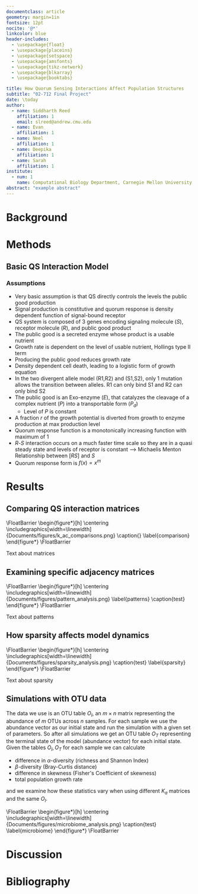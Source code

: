 ```yaml
---
documentclass: article
geometry: margin=1in
fontsize: 12pt
nocite: '@*'
linkcolor: blue
header-includes:
  - \usepackage{float}
  - \usepackage{placeins}
  - \usepackage{setspace}
  - \usepackage{amsfonts}
  - \usepackage{tikz-network}
  - \usepackage{blkarray}
  - \usepackage{booktabs}

title: How Quorum Sensing Interactions Affect Population Structures
subtitle: "02-712 Final Project"
date: \today
author:
  - name: Siddharth Reed
    affiliation: 1
    email: slreed@andrew.cmu.edu
  - name: Evan
    affiliation: 1
  - name: Neel
    affiliation: 1
  - name: Deepika
    affiliation: 1
  - name: Sarah
    affiliation: 1
institute:
  - num: 1
    name: Computational Biology Department, Carnegie Mellon University
abstract: "example abstract"
---
```


# Background

# Methods

## Basic QS Interaction Model

### Assumptions 
- Very basic assumption is that QS directly controls the levels the public good production
- Signal production is constitutive and quorum response is density dependent function of signal-bound receptor
- QS system is composed of 3 genes encoding signaling molecule ($S$), receptor molecule ($R$), and public good product
- The public good is a secreted enzyme whose product is a usable nutrient
- Growth rate is dependent on the level of usable nutrient, Hollings type II term
- Producing the public good reduces growth rate
- Density dependent cell death, leading to a logistic form of growth equation
- In the two divergent allele model (R1,R2) and (S1,S2), only 1 mutation allows the transition between alleles. R1 can only bind S1 and R2 can only bind S2
- The public good is an Exo-enzyme ($E$), that  catalyzes the cleavage of a complex nutrient ($P$) into a transportable form ($P_d$)
  - Level of $P$ is constant  
- A fraction $r$ of the growth potential is diverted from growth to enzyme production at max production level
- Quorum response function is a monotonically increasing function with maximum of 1
- $R$-$S$ interaction occurs on a much faster time scale so they are in a quasi steady state and levels of receptor is constant --> Michaelis Menton Relationship between $[RS]$ and $S$
- Quorum response form is $f(x) = x^m$

# Results

## Comparing QS interaction matrices

\FloatBarrier
\begin{figure*}[h]
\centering
\includegraphics[width=\linewidth]{Documents/figures/k_ac_comparisons.png}
\caption{}
\label{comparison}
\end{figure*}
\FloatBarrier

Text about matrices

## Examining specific adjacency matrices

\FloatBarrier
\begin{figure*}[h]
\centering
\includegraphics[width=\linewidth]{Documents/figures/pattern_analysis.png}
\label{patterns}
\caption{test}
\end{figure*}
\FloatBarrier

Text about patterns

## How sparsity affects model dynamics

\FloatBarrier
\begin{figure*}[h]
\centering
\includegraphics[width=\linewidth]{Documents/figures/sparsity_analysis.png}
\caption{test}
\label{sparsity}
\end{figure*}
\FloatBarrier

Text about sparsity

## Simulations with OTU data
The data we use is an OTU table $O_I$, an $m\times n$ matrix representing the abundance of $m$ OTUs across $n$ samples.
For each sample we use the abundance vector as our initial state and run the simulation with a given set of parameters.
So after all simulations we get an OTU table $O_T$ representing the terminal state of the model (abundance vector) for each initial state.
Given the tables $O_I, O_T$ for each sample we can calculate 

- difference in $\alpha$-diversity (richness and Shannon Index)
- $\beta$-diversity (Bray-Curtis distance)
- difference in skewness (Fisher's Coefficient of skewness)
- total population growth rate 

and we examine how these statistics vary when using different $K_a$ matrices and the same $O_I$.

\FloatBarrier
\begin{figure*}[h]
\centering
\includegraphics[width=\linewidth]{Documents/figures/microbiome_analysis.png}
\caption{test}
\label{microbiome}
\end{figure*}
\FloatBarrier

# Discussion

# Bibliography
